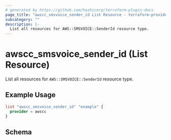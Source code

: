 ```yaml
---
# generated by https://github.com/hashicorp/terraform-plugin-docs
page_title: "awscc_smsvoice_sender_id List Resource - terraform-provider-awscc"
subcategory: ""
description: |-
  List all resources for AWS::SMSVOICE::SenderId resource type.
---
```


# awscc_smsvoice_sender_id (List Resource)

List all resources for `AWS::SMSVOICE::SenderId` resource type.

## Example Usage

```terraform
list "awscc_smsvoice_sender_id" "example" {
  provider = awscc
}
```

<!-- schema generated by tfplugindocs -->
## Schema
